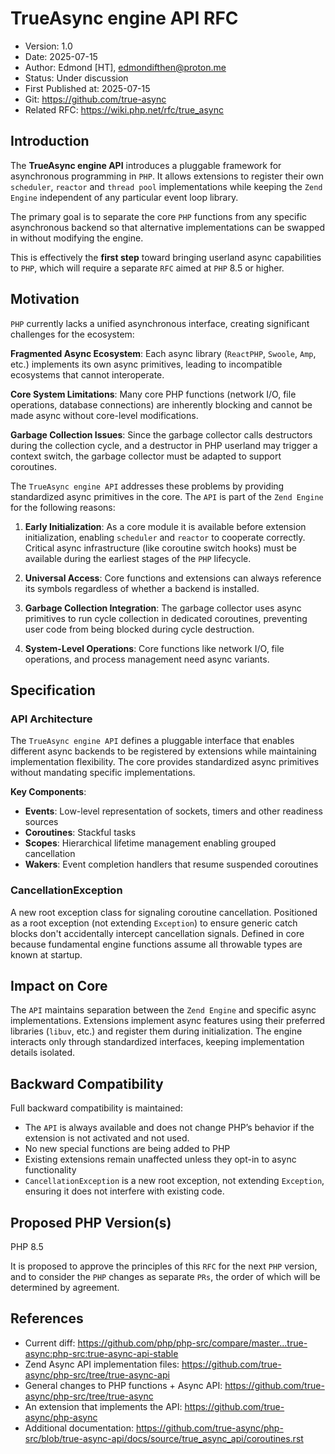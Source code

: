 # TrueAsync engine API RFC

* Version: 1.0
* Date: 2025-07-15
* Author: Edmond [HT], edmondifthen@proton.me
* Status: Under discussion
* First Published at: 2025-07-15 
* Git: https://github.com/true-async
* Related RFC: https://wiki.php.net/rfc/true_async

## Introduction
The **TrueAsync engine API** introduces a pluggable framework for asynchronous programming in `PHP`. 
It allows extensions to register their own `scheduler`, `reactor` and `thread pool` implementations while keeping 
the `Zend Engine` independent of any particular event loop library. 

The primary goal is to separate the core `PHP` functions from any specific asynchronous backend 
so that alternative implementations can be swapped in without modifying the engine.

This is effectively the **first step** toward bringing userland async capabilities to `PHP`, 
which will require a separate `RFC` aimed at `PHP` 8.5 or higher.

## Motivation
`PHP` currently lacks a unified asynchronous interface, creating significant challenges for the ecosystem:

**Fragmented Async Ecosystem**: Each async library (`ReactPHP`, `Swoole`, `Amp`, etc.) implements its own async primitives, 
leading to incompatible ecosystems that cannot interoperate.

**Core System Limitations**: Many core PHP functions (network I/O, file operations, database connections) 
are inherently blocking and cannot be made async without core-level modifications.

**Garbage Collection Issues**: Since the garbage collector calls destructors during the collection cycle, 
and a destructor in PHP userland may trigger a context switch, the garbage collector must be adapted to support coroutines.

The `TrueAsync engine API` addresses these problems by providing standardized async primitives in the core. 
The `API` is part of the `Zend Engine` for the following reasons:

1. **Early Initialization**: As a core module it is available before extension initialization, 
enabling `scheduler` and `reactor` to cooperate correctly. 
Critical async infrastructure (like coroutine switch hooks) must be available during 
the earliest stages of the `PHP` lifecycle.

2. **Universal Access**: Core functions and extensions can always reference its symbols regardless of whether a backend is installed.

3. **Garbage Collection Integration**: The garbage collector uses async primitives 
to run cycle collection in dedicated coroutines, preventing user code from being blocked during cycle destruction. 

4. **System-Level Operations**: Core functions like network I/O, 
file operations, and process management need async variants.

## Specification

### API Architecture
The `TrueAsync engine API` defines a pluggable interface that enables different async backends to be registered by extensions while maintaining implementation flexibility. The core provides standardized async primitives without mandating specific implementations.

**Key Components**:
- **Events**: Low-level representation of sockets, timers and other readiness sources
- **Coroutines**: Stackful tasks
- **Scopes**: Hierarchical lifetime management enabling grouped cancellation
- **Wakers**: Event completion handlers that resume suspended coroutines

### CancellationException
A new root exception class for signaling coroutine cancellation. 
Positioned as a root exception (not extending `Exception`) to ensure generic 
catch blocks don't accidentally intercept cancellation signals. 
Defined in core because fundamental engine functions assume all throwable types are known at startup.

## Impact on Core
The `API` maintains separation between the `Zend Engine` and specific async implementations. 
Extensions implement async features using their preferred libraries (`libuv`, etc.) and register them during initialization. 
The engine interacts only through standardized interfaces, keeping implementation details isolated.

## Backward Compatibility
Full backward compatibility is maintained:
- The `API` is always available and does not change PHP’s behavior if the extension is not activated and not used. 
- No new special functions are being added to PHP 
- Existing extensions remain unaffected unless they opt-in to async functionality
- `CancellationException` is a new root exception, not extending `Exception`, 
ensuring it does not interfere with existing code.

## Proposed PHP Version(s)

PHP 8.5

It is proposed to approve the principles of this `RFC` for the next `PHP` version, and to consider 
the `PHP` changes as separate `PRs`, the order of which will be determined by agreement.

## References
- Current diff: https://github.com/php/php-src/compare/master...true-async:php-src:true-async-api-stable
- Zend Async API implementation files: https://github.com/true-async/php-src/tree/true-async-api
- General changes to PHP functions + Async API: https://github.com/true-async/php-src/tree/true-async
- An extension that implements the API: https://github.com/true-async/php-async
- Additional documentation: https://github.com/true-async/php-src/blob/true-async-api/docs/source/true_async_api/coroutines.rst

